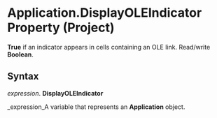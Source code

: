
# Application.DisplayOLEIndicator Property (Project)

 **True** if an indicator appears in cells containing an OLE link. Read/write **Boolean**.


## Syntax

 _expression_. **DisplayOLEIndicator**

 _expression_A variable that represents an  **Application** object.

